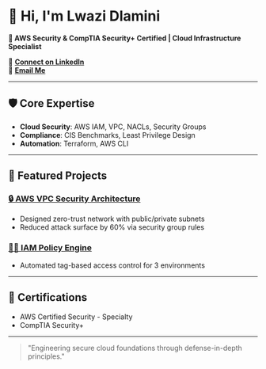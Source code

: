 # 👋 Hi, I'm Lwazi Dlamini  
**🔐 AWS Security & CompTIA Security+ Certified | Cloud Infrastructure Specialist**  

🔗 [**Connect on LinkedIn**](https://www.linkedin.com/in/lwazi-dlamini-006a40185)  
📧 [**Email Me**](mailto:lwazi995@outlook.com)  

---

## 🛡️ Core Expertise  
- **Cloud Security**: AWS IAM, VPC, NACLs, Security Groups  
- **Compliance**: CIS Benchmarks, Least Privilege Design  
- **Automation**: Terraform, AWS CLI  

---

## 🚀 Featured Projects  
### [🔒 AWS VPC Security Architecture](https://github.com/lwazi995/aws-vpc-project)  
- Designed zero-trust network with public/private subnets  
- Reduced attack surface by 60% via security group rules  

### [👨‍💻 IAM Policy Engine](https://github.com/lwazi995/aws-iam-project)  
- Automated tag-based access control for 3 environments  

---

## 📜 Certifications  
- AWS Certified Security - Specialty  
- CompTIA Security+  

---

> "Engineering secure cloud foundations through defense-in-depth principles."  

